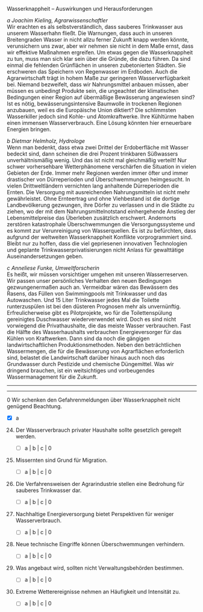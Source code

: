 Wasserknappheit – Auswirkungen und Herausforderungen

_a Joachim Kieling, Agrarwissenschaftler_  
Wir erachten es als selbstverständlich, dass sauberes Trinkwasser aus unserem Wasserhahn fließt. Die Warnungen, dass auch in unseren Breitengraden Wasser in nicht allzu ferner Zukunft knapp werden könnte, verunsichern uns zwar, aber wir nehmen sie nicht in dem Maße ernst, dass wir effektive Maßnahmen ergreifen. Um etwas gegen die Wasserknappheit zu tun, muss man sich klar sein über die Gründe, die dazu führen. Da sind einmal die fehlenden Grünflächen in unseren zubetonierten Städten. Sie erschweren das Speichern von Regenwasser im Erdboden. Auch die Agrarwirtschaft trägt in hohem Maße zur geringeren Wasserverfügbarkeit bei. Niemand bezweifelt, dass wir Nahrungsmittel anbauen müssen, aber müssen es unbedingt Produkte sein, die ungeachtet der klimatischen Bedingungen einer Region auf übermäßige Bewässerung angewiesen sind? Ist es nötig, bewässerungsintensive Baumwolle in trockenen Regionen anzubauen, weil es die Europäische Union diktiert? Die schlimmsten Wasserkiller jedoch sind Kohle- und Atomkraftwerke. Ihre Kühltürme haben einen immensen Wasserverbrauch. Eine Lösung könnten hier erneuerbare Energien bringen.

_b Dietmar Helmholz, Hydrologe_  
Wenn man bedenkt, dass etwa zwei Drittel der Erdoberfläche mit Wasser bedeckt sind, dann scheinen die drei Prozent trinkbaren Süßwassers unverhältnismäßig wenig. Und das ist nicht mal gleichmäßig verteilt! Nur schwer vorhersehbare Wetterphänomene verschärfen die Situation in vielen Gebieten der Erde. Immer mehr Regionen werden immer öfter und immer drastischer von Dürreperioden und Überschwemmungen heimgesucht. In vielen Drittweltländern vernichten lang anhaltende Dürreperioden die Ernten. Die Versorgung mit ausreichenden Nahrungsmitteln ist nicht mehr gewährleistet. Ohne Ernteertrag und ohne Viehbestand ist die dortige Landbevölkerung gezwungen, ihre Dörfer zu verlassen und in die Städte zu ziehen, wo der mit dem Nahrungsmittelnotstand einhergehende Anstieg der Lebensmittelpreise das Überleben zusätzlich erschwert. Andernorts zerstören katastrophale Überschwemmungen die Versorgungssysteme und es kommt zur Verunreinigung von Wasserquellen. Es ist zu befürchten, dass aufgrund der weltweiten Wasserknappheit Konflikte vorprogrammiert sind. Bleibt nur zu hoffen, dass die viel gepriesenen innovativen Technologien und geplante Trinkwasserprivatisierungen nicht Anlass für gewalttätige Auseinandersetzungen geben.

_c Anneliese Funke, Umweltforscherin_  
Es heißt, wir müssen vorsichtiger umgehen mit unseren Wasserreserven. Wir passen unser persönliches Verhalten den neuen Bedingungen gezwungenermaßen auch an. Vermeidbar wären das Bewässern des Rasens, das Füllen von Swimmingpools mit Trinkwasser und das Autowaschen. Und 15 Liter Trinkwasser jedes Mal die Toilette runterzuspülen ist bei den düsteren Prognosen mehr als unvernünftig. Erfreulicherweise gibt es Pilotprojekte, wo für die Toilettenspülung gereinigtes Duschwasser wiederverwendet wird. Doch es sind nicht vorwiegend die Privathaushalte, die das meiste Wasser verbrauchen. Fast die Hälfte des Wasserhaushalts verbrauchen Energieversorger für das Kühlen von Kraftwerken. Dann sind da noch die gängigen landwirtschaftlichen Produktionsmethoden. Neben den beträchtlichen Wassermengen, die für die Bewässerung von Agrarflächen erforderlich sind, belastet die Landwirtschaft darüber hinaus auch noch das Grundwasser durch Pestizide und chemische Düngemittel. Was wir dringend brauchen, ist ein weitsichtiges und vorbeugendes Wassermanagement für die Zukunft.

---

---

0 Wir schenken den Gefahrenmeldungen über Wasserknappheit nicht genügend Beachtung.

- [x] a

24. Der Wasserverbrauch privater Haushalte sollte gesetzlich geregelt werden.

    - [ ] a | b | c | 0

25. Missernten sind Grund für Migration.

    - [ ] a | b | c | 0

26. Die Verfahrensweisen der Agrarindustrie stellen eine Bedrohung für sauberes Trinkwasser dar.

    - [ ] a | b | c | 0

27. Nachhaltige Energieversorgung bietet Perspektiven für weniger Wasserverbrauch.

    - [ ] a | b | c | 0

28. Neue technische Eingriffe können Überschwemmungen verhindern.

    - [ ] a | b | c | 0

29. Was angebaut wird, sollten nicht Verwaltungsbehörden bestimmen.

    - [ ] a | b | c | 0

30. Extreme Wetterereignisse nehmen an Häufigkeit und Intensität zu.
    - [ ] a | b | c | 0
